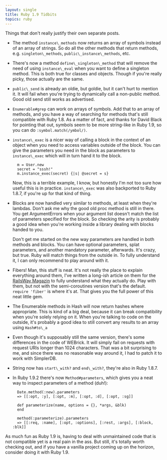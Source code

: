 ```yaml
---
layout: single
title: Ruby 1.9 Tidbits
topics: ruby
---
```

Things that don't really justify their own separate posts.

* The method `instance\_methods` now returns an array of symbols instead of an array of strings. So do all the other methods that return methods, e.g. `singleton\_methods`, `public\_instance\_methods`, etc.

* There's now a method `define\_singleton\_method` that will remove the need of using `instance\_eval` when you want to define a singleton method. This is both true for classes and objects. Though if you're really picky, those actually are the same.

* `public\_send` is already an oldie, but goldie, but it can't hurt to mention it. It will fail when you're trying to dynamically call a non-public method. Good old send still works as advertised.

* `Enumerable#grep` can work on arrays of symbols. Add that to an array of methods, and you have a way of searching for methods that's still compatible with Ruby 1.8. As a matter of fact, and thanks for David Black for pointing that out, symbols seem to be more string-like in Ruby 1.9, so you can do `:symbol.match(/ymbol/)`.

* `instance\_exec` is a nicer way of calling a block in the context of an object when you need to access variables outside of the block. You can give the parameters you need in the block as parameters to `instance\_exec` which will in turn hand it to the block.

        m = User.new
        secret = "sssh!"
        m.instance_exec(secret) {|s| @secret = s}

  Now, this is a terrible example, I know, but honestly I'm not too sure how useful this is in practice. `instance\_exec` was also backported to Ruby 1.8.7, if you're up for that kind of thing.

* Blocks are now handled very similar to methods, at least when they're lambdas. Don't ask me why the good old proc method is still in there. You get ArgumentErrors when your argument list doesn't match the list of parameters specified for the block. So checking the arity is probably a good idea when you're working inside a library dealing with blocks handed to you.

  Don't get me started on the new way parameters are handled in both methods and blocks. You can have optional parameters, splat parameters, and another mandatory parameter, afterwards. It's crazy, but true. Ruby will match things from the outside in. To fully understand it, I can only recommend to play around with it.

* Fibers! Man, this stuff is neat. It's not really the place to explain everything around them, I've written a long-ish article on them for the [RailsWay Magazin](http://www.railsway.de) to fully understand what they actually do. Play with them, but not with the semi-coroutines version that's the default. `require 'fiber'` is where it's at. That gives you the full power of this neat little gem.

* The Enumerable methods in Hash will now return hashes where appropriate. This is kind of a big deal, because it can break compatibility when you're solely relying on it. When you're talking to code on the outside, it's probably a good idea to still convert any results to an array using `Hash#to\_a`

* Even though it's supposably still the same version, there's some differences in the code of WEBrick. It will simply fail on requests with request URIs longer than 1024 characters. That was a bit surprising to me, and since there was no reasonable way around it, I had to patch it to work with SimplerDB.

* String now has `start\_with?` and `end\_with?`, they're also in Ruby 1.8.7.

* In Ruby 1.9.2 there's now `Method#parameters`, which gives you a neat way to inspect parameters of a method (duh!):

        Date.method(:new).parameters
        => [[:opt, :y], [:opt, :m], [:opt, :d], [:opt, :sg]]

        def parameterize(name, options = {}, *args, &blk)
        end

        method(:parameterize).parameters
        => [[:req, :name], [:opt, :options], [:rest, :args], [:block, :blk]]
 
As much fun as Ruby 1.9 is, having to deal with unmaintained code that is not compatible yet is a real pain in the ass. But still, it's totally worth checking out, and if you have a vanilla project coming up on the horizon, consider doing it with Ruby 1.9.